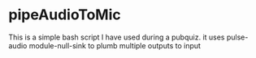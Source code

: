 # pipeAudioToMic
This is a simple bash script I have used during a pubquiz. it uses pulse-audio module-null-sink to plumb multiple outputs to input
